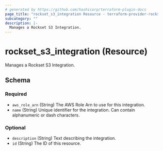 ```yaml
---
# generated by https://github.com/hashicorp/terraform-plugin-docs
page_title: "rockset_s3_integration Resource - terraform-provider-rockset"
subcategory: ""
description: |-
  Manages a Rockset S3 Integration.
---
```


# rockset_s3_integration (Resource)

Manages a Rockset S3 Integration.



<!-- schema generated by tfplugindocs -->
## Schema

### Required

- `aws_role_arn` (String) The AWS Role Arn to use for this integration.
- `name` (String) Unique identifier for the integration. Can contain alphanumeric or dash characters.

### Optional

- `description` (String) Text describing the integration.
- `id` (String) The ID of this resource.


